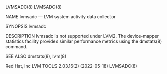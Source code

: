 LVMSADC(8)																	    LVMSADC(8)

NAME
       lvmsadc — LVM system activity data collector

SYNOPSIS
       lvmsadc

DESCRIPTION
       lvmsadc is not supported under LVM2. The device-mapper statistics facility provides similar performance metrics using the dmstats(8) command.

SEE ALSO
       dmstats(8), lvm(8)

Red Hat, Inc						       LVM TOOLS 2.03.16(2) (2022-05-18)						    LVMSADC(8)
